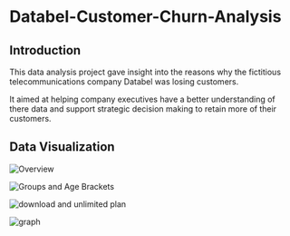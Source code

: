 # Databel-Customer-Churn-Analysis

## Introduction
This data analysis project gave insight into the reasons why the fictitious telecommunications company Databel was losing customers.

It aimed at helping company executives have a better understanding of there data and support strategic decision making to retain more of their customers.

## Data Visualization

![Overview](https://github.com/Jucodez/Databel-Customer-Churn-Analysis/assets/102746691/18051635-89d2-4cf4-82f3-d323ed412ea7)

![Groups and Age Brackets](https://github.com/Jucodez/Databel-Customer-Churn-Analysis/assets/102746691/2dbe4918-e725-4446-b36b-37de7132556a)

![download and unlimited plan](https://github.com/Jucodez/Databel-Customer-Churn-Analysis/assets/102746691/f446c516-ba6b-4e0e-9191-34c86270f418)

![graph](https://github.com/Jucodez/Databel-Customer-Churn-Analysis/assets/102746691/2090fa14-2789-487b-9e72-fffd233a058a)
